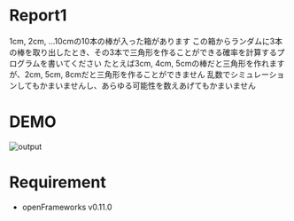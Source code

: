 # Report1
1cm, 2cm, ...10cmの10本の棒が入った箱があります
この箱からランダムに3本の棒を取り出したとき、その3本で三角形を作ることができる確率を計算するプログラムを書いてください
たとえば3cm, 4cm, 5cmの棒だと三角形を作れますが、2cm, 5cm, 8cmだと三角形を作ることができません
乱数でシミュレーションしてもかまいませんし、あらゆる可能性を数えあげてもかまいません

# DEMO
![output](https://user-images.githubusercontent.com/23047341/89670261-e060b500-d91b-11ea-9817-fa38adb746bb.gif)

# Requirement
* openFrameworks v0.11.0